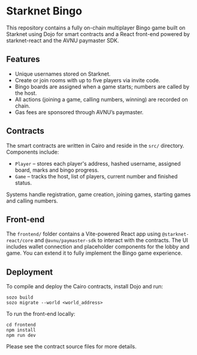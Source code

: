 # Starknet Bingo

This repository contains a fully on-chain multiplayer Bingo game built on Starknet using Dojo for smart contracts and a React front-end powered by starknet-react and the AVNU paymaster SDK.

## Features
- Unique usernames stored on Starknet.
- Create or join rooms with up to five players via invite code.
- Bingo boards are assigned when a game starts; numbers are called by the host.
- All actions (joining a game, calling numbers, winning) are recorded on chain.
- Gas fees are sponsored through AVNU’s paymaster.

## Contracts
The smart contracts are written in Cairo and reside in the `src/` directory. Components include:
- `Player` – stores each player's address, hashed username, assigned board, marks and bingo progress.
- `Game` – tracks the host, list of players, current number and finished status.

Systems handle registration, game creation, joining games, starting games and calling numbers.

## Front-end
The `frontend/` folder contains a Vite-powered React app using `@starknet-react/core` and `@avnu/paymaster-sdk` to interact with the contracts. The UI includes wallet connection and placeholder components for the lobby and game. You can extend it to fully implement the Bingo game experience.

## Deployment
To compile and deploy the Cairo contracts, install Dojo and run:
```
sozo build
sozo migrate --world <world_address>
```

To run the front-end locally:
```
cd frontend
npm install
npm run dev
```

Please see the contract source files for more details.
